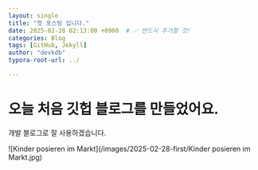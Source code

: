 ```yaml
---
layout: single
title: "첫 포스팅 입니다."
date: 2025-02-28 02:13:00 +0900  # ✅ 반드시 추가할 것!
categories: Blog
tags: [GitHub, Jekyll]
author: "devkdb"
typora-root-url: ../

---
```


# 오늘 처음 깃헙 블로그를 만들었어요.

개발 블로그로 잘 사용하겠습니다.



![Kinder posieren im Markt](/images/2025-02-28-first/Kinder posieren im Markt.jpg)
